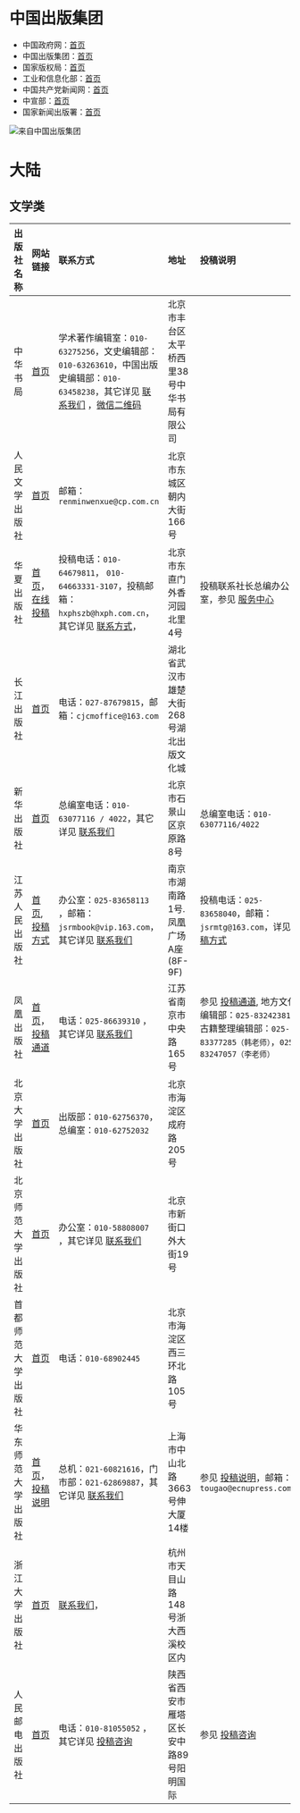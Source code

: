 
# 中国出版集团

- 中国政府网：[首页](http://www.gov.cn/)
- 中国出版集团：[首页](http://cn.cnpubg.com/)
- 国家版权局：[首页](http://www.ncac.gov.cn/)
- 工业和信息化部：[首页](http://www.miit.gov.cn/)
- 中国共产党新闻网：[首页](http://cpc.people.com.cn/)
- 中宣部：[首页](http://cpc.people.com.cn/)
- 国家新闻出版署：[首页](http://www.nppa.gov.cn/)

![来自中国出版集团](https://img-blog.csdnimg.cn/20201029202845596.jpg?x-oss-process=image/watermark,type_ZmFuZ3poZW5naGVpdGk,shadow_10,text_aHR0cHM6Ly9ibG9nLmNzZG4ubmV0L3UwMTEzMzU2MTY=,size_16,color_FFFFFF,t_70#pic_center)


# 大陆
## 文学类

| 出版社名称     | 网站链接                                                                                       | 联系方式                                                                                                                                                                                                                                                                           | 地址                     | 投稿说明                                                                                                                     |
|:----------|:-------------------------------------------------------------------------------------------|:-------------------------------------------------------------------------------------------------------------------------------------------------------------------------------------------------------------------------------------------------------------------------------|:-----------------------|:-------------------------------------------------------------------------------------------------------------------------|
| 中华书局      | [首页](http://www.zhbc.com.cn/zhsj/fg/home/home.html)                                        | 学术著作编辑室：``010-63275256``，文史编辑部：``010-63263610``，中国出版史编辑部：``010-63458238``，其它详见 [联系我们](http://www.zhbc.com.cn/zhsj/fg/news/guide.html?newsid=4028828951a31f500151a3424b1a000b) ，[微信二维码](http://www.zhbc.com.cn/zhsj/fg/news/guide.html?newsid=40288596533075ad015330d67add0078) | 北京市丰台区太平桥西里38号中华书局有限公司 |                                                                                                                          |
| 人民文学出版社   | [首页](http://www.rw-cn.com/)                                                                | 邮箱：``renminwenxue@cp.com.cn``                                                                                                                                                                                                                                                  | 北京市东城区朝内大街166号         |                                                                                                                          |
| 华夏出版社     | [首页](http://www.hxph.com.cn/)，[在线投稿](http://www.hxph.com.cn/service/index.jhtml)           | 投稿电话：``010-64679811``， ``010-64663331-3107``，投稿邮箱：``hxphszb@hxph.com.cn``，其它详见 [联系方式](http://www.hxph.com.cn/llfs.jhtml)，                                                                                                                                                      | 北京市东直门外香河园北里4号         | 投稿联系社长总编办公室，参见 [服务中心](http://www.hxph.com.cn/service/index.jhtml)                                                        |
| 长江出版社     | [首页](https://www.cjcb.com.cn/index.html)                                                   | 电话：``027-87679815``，邮箱：``cjcmoffice@163.com``                                                                                                                                                                                                                                  | 湖北省武汉市雄楚大街268号湖北出版文化城  |                                                                                                                          |
| 新华出版社     | [首页](http://www.xinhuapub.com/)                                                            | 总编室电话：``010-63077116 / 4022``，其它详见 [联系我们](http://www.xinhuanet.com/publish/2019-08/08/c_1210233933.htm)                                                                                                                                                                        | 北京市石景山区京原路8号           | 总编室电话：``010-63077116/4022``                                                                                              |
| 江苏人民出版社   | [首页](http://www.jspph.com/), [投稿方式](http://www.jspph.com/Html/Article/92/)                 | 办公室：``025-83658113`` ，邮箱：``jsrmbook@vip.163.com``，其它详见 [联系我们](http://www.jspph.com/Html/Article/26/)                                                                                                                                                                           | 南京市湖南路1号.凤凰广场A座(8F-9F) | 投稿电话：``025-83658040``，邮箱：``jsrmtg@163.com``，详见 [投稿方式](http://www.jspph.com/Html/Article/92/)                             |
| 凤凰出版社     | [首页](http://www.fhcbs.com/)，[投稿通道](http://www.fhcbs.com/lxwm_4.php)                        | 电话：``025-86639310`` ，其它详见 [联系我们](http://www.fhcbs.com/lxwm_3.php)                                                                                                                                                                                                              | 江苏省南京市中央路165号          | 参见 [投稿通道](http://www.fhcbs.com/lxwm_4.php), 地方文化编辑部：``025-83242381``，古籍整理编辑部：``025-83377285（韩老师）``，``025-83247057（李老师）`` |
| 北京大学出版社   | [首页](http://www.pup.cn/)                                                                   | 出版部：``010-62756370``，总编室：``010-62752032``                                                                                                                                                                                                                                      | 北京市海淀区成府路205号          |                                                                                                                          |
| 北京师范大学出版社 | [首页](http://www.bnup.com/)                                                                 | 办公室：``010-58808007`` ，其它详见 [联系我们](http://www.bnup.com/index.php?id=119)                                                                                                                                                                                                        | 北京市新街口外大街19号           |                                                                                                                          |
| 首都师范大学出版社 | [首页](https://cnupn.cnu.edu.cn/index.htm)                                                   | 电话：``010-68902445``                                                                                                                                                                                                                                                            | 北京市海淀区西三环北路105号        |                                                                                                                          |
| 华东师范大学出版社 | [首页](http://www.ecnupress.com.cn/)，[投稿说明](http://www.ecnupress.com.cn/Member/Article.aspx) | 总机：``021-60821616``，门市部：``021-62869887``，其它详见 [联系我们](http://www.ecnupress.com.cn/AboutUs.aspx?cateid=62)                                                                                                                                                                       | 上海市中山北路3663号伸大厦14楼     | 参见 [投稿说明](http://www.ecnupress.com.cn/Member/Article.aspx)，邮箱：``tougao@ecnupress.com.cn``                                |
| 浙江大学出版社   | [首页](http://www.press.zju.edu.cn/)                                                         | [联系我们](http://www.press.zju.edu.cn/40895/list.htm)，                                                                                                                                                                                                                            | 杭州市天目山路148号浙大西溪校区内     |                                                                                                                          |
| 人民邮电出版社   | [首页](https://www.ptpress.com.cn/)                                                          | 电话：``010-81055052`` ，其它详见 [投稿咨询](https://www.ptpress.com.cn/author)                                                                                                                                                                                                            | 陕西省西安市雁塔区长安中路89号阳明国际   | 参见 [投稿咨询](https://www.ptpress.com.cn/author)                                                                             |












